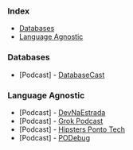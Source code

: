 ### Index

* [Databases](#databases)
* [Language Agnostic](#language-agnostic)


### Databases

* [Podcast] - [DatabaseCast](http://databasecast.com.br)

### Language Agnostic

* [Podcast] - [DevNaEstrada](http://devnaestrada.com.br)
* [Podcast] - [Grok Podcast](http://www.grokpodcast.com)
* [Podcast] - [Hipsters Ponto Tech](http://hipsters.tech)
* [Podcast] - [PODebug](http://www.podebug.com)

